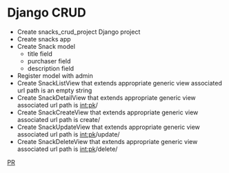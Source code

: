 # Django CRUD
+ Create snacks_crud_project Django project
+ Create snacks app
+ Create Snack model
   + title field
   + purchaser field
   + description field
+ Register model with admin
+ Create SnackListView that extends appropriate generic view
 associated url path is an empty string
+ Create SnackDetailView that extends appropriate generic view
associated url path is <int:pk>/
+ Create SnackCreateView that extends appropriate generic view
associated url path is create/
+ Create SnackUpdateView that extends appropriate generic view
associated url path is <int:pk>/update/
+ Create SnackDeleteView that extends appropriate generic view
associated url path is <int:pk>/delete/

[PR]()